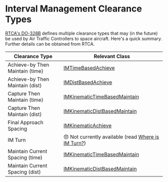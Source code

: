 # Interval Management Clearance Types

[RTCA's DO-328B](https://my.rtca.org/nc__store?search=do-328) defines multiple clearance types that may (in the future) be used by Air Traffic Controllers to space aircraft. Here's a quick summary. Further details can be obtained from RTCA.

Clearance Type | Relevant Class
--- | ---
Achieve-by Then Maintain (time) | [IMTimeBasedAchieve](https://github.com/mitre/im_sample_algorithm/blob/master/include/imalgs/IMTimeBasedAchieve.h)
Achieve-by Then Maintain (dist) | [IMDistBasedAchieve](https://github.com/mitre/im_sample_algorithm/blob/master/include/imalgs/IMDistBasedAchieve.h)
Capture Then Maintain (time) | [IMKinematicTimeBasedMaintain](https://github.com/mitre/im_sample_algorithm/blob/master/include/imalgs/IMKinematicTimeBasedMaintain.h)
Capture Then Maintain (dist) | [IMKinematicDistBasedMaintain](https://github.com/mitre/im_sample_algorithm/blob/master/include/imalgs/IMKinematicDistBasedMaintain.h)
Final Approach Spacing | [IMKinematicAchieve](https://github.com/mitre/im_sample_algorithm/blob/master/include/imalgs/IMKinematicAchieve.h)
IM Turn | :disappointed: Not currently available (read [Where is IM Turn?](where_is_im_turn.md))
Maintain Current Spacing (time) | [IMKinematicTimeBasedMaintain](https://github.com/mitre/im_sample_algorithm/blob/master/include/imalgs/IMKinematicTimeBasedMaintain.h)
Maintain Current Spacing (dist) | [IMKinematicDistBasedMaintain](https://github.com/mitre/im_sample_algorithm/blob/master/include/imalgs/IMKinematicDistBasedMaintain.h)
